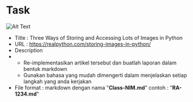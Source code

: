 # **Task**

![Alt Text](https://github.com/balqiszamzami/SD3203-Teknologi-Basis-Data-TBD/blob/main/Tugas/Pertemuan9/Pict/taskweek9.jpg)

- Title : Three Ways of Storing and Accessing Lots of Images in Python
- URL : https://realpython.com/storing-images-in-python/
- Description
- - Re-implementasikan artikel tersebut dan buatlah laporan dalam bentuk markdown
  - Gunakan bahasa yang mudah dimengerti dalam menjelaskan setiap langkah yang anda kerjakan
- File format : markdown dengan nama "**Class-NIM.md**" contoh : "**RA-1234.md**"
